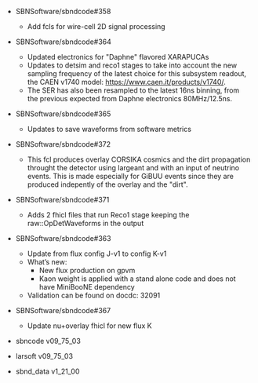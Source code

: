 - SBNSoftware/sbndcode#358
  - Add fcls for wire-cell 2D signal processing
- SBNSoftware/sbndcode#364
  - Updated electronics for "Daphne" flavored XARAPUCAs
  - Updates to detsim and reco1 stages to take into account the new sampling frequency of the latest choice for this subsystem readout, the CAEN v1740 model: https://www.caen.it/products/v1740/.
  - The SER has also been resampled to the latest 16ns binning, from the previous expected from Daphne electronics 80MHz/12.5ns.
- SBNSoftware/sbndcode#365
  -  Updates to save waveforms from software metrics
- SBNSoftware/sbndcode#372
  - This fcl produces overlay CORSIKA cosmics and the dirt propagation throught the detector using largeant and with an input of neutrino events. This is made especially for GiBUU events since they are produced indepently of the overlay and the "dirt". 
- SBNSoftware/sbndcode#371
  - Adds 2 fhicl files that run Reco1 stage keeping the raw::OpDetWaveforms in the output
- SBNSoftware/sbndcode#363
  - Update from flux config J-v1 to config K-v1
  - What’s new:
    - New flux production on gpvm
    - Kaon weight is applied with a stand alone code and does not have MiniBooNE dependency
  - Validation can be found on docdc: 32091
- SBNSoftware/sbndcode#367
  -  Update nu+overlay fhicl for new flux K

- sbncode v09_75_03
- larsoft v09_75_03
- sbnd_data v1_21_00
